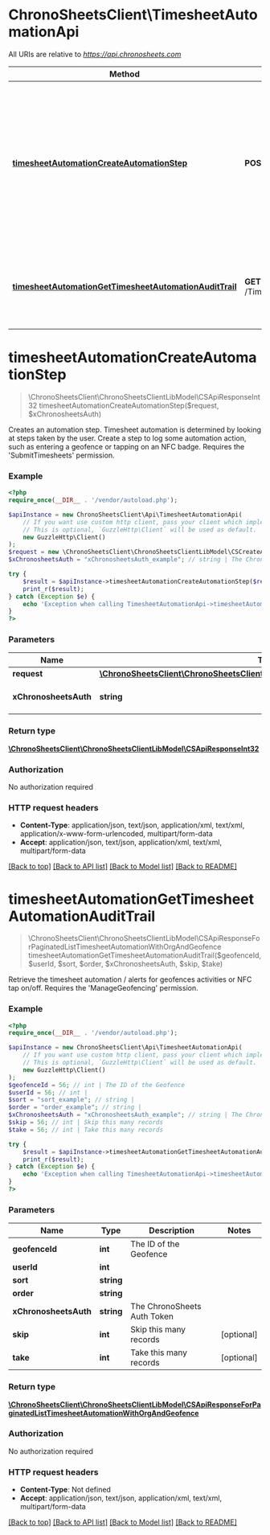# ChronoSheetsClient\TimesheetAutomationApi

All URIs are relative to *https://api.chronosheets.com*

Method | HTTP request | Description
------------- | ------------- | -------------
[**timesheetAutomationCreateAutomationStep**](TimesheetAutomationApi.md#timesheetAutomationCreateAutomationStep) | **POST** /TimesheetAutomation/CreateAutomationStep | Creates an automation step.  Timesheet automation is determined by looking at steps taken by the user.  Create a step to log some automation action, such as entering a geofence or tapping on an NFC badge.  Requires the &#39;SubmitTimesheets&#39; permission.
[**timesheetAutomationGetTimesheetAutomationAuditTrail**](TimesheetAutomationApi.md#timesheetAutomationGetTimesheetAutomationAuditTrail) | **GET** /TimesheetAutomation/GetTimesheetAutomationAuditTrail | Retrieve the timesheet automation / alerts for geofences activities or NFC tap on/off.  Requires the &#39;ManageGeofencing&#39; permission.


# **timesheetAutomationCreateAutomationStep**
> \ChronoSheetsClient\ChronoSheetsClientLibModel\CSApiResponseInt32 timesheetAutomationCreateAutomationStep($request, $xChronosheetsAuth)

Creates an automation step.  Timesheet automation is determined by looking at steps taken by the user.  Create a step to log some automation action, such as entering a geofence or tapping on an NFC badge.  Requires the 'SubmitTimesheets' permission.

### Example
```php
<?php
require_once(__DIR__ . '/vendor/autoload.php');

$apiInstance = new ChronoSheetsClient\Api\TimesheetAutomationApi(
    // If you want use custom http client, pass your client which implements `GuzzleHttp\ClientInterface`.
    // This is optional, `GuzzleHttp\Client` will be used as default.
    new GuzzleHttp\Client()
);
$request = new \ChronoSheetsClient\ChronoSheetsClientLibModel\CSCreateAutomationStepRequest(); // \ChronoSheetsClient\ChronoSheetsClientLibModel\CSCreateAutomationStepRequest | 
$xChronosheetsAuth = "xChronosheetsAuth_example"; // string | The ChronoSheets Auth Token

try {
    $result = $apiInstance->timesheetAutomationCreateAutomationStep($request, $xChronosheetsAuth);
    print_r($result);
} catch (Exception $e) {
    echo 'Exception when calling TimesheetAutomationApi->timesheetAutomationCreateAutomationStep: ', $e->getMessage(), PHP_EOL;
}
?>
```

### Parameters

Name | Type | Description  | Notes
------------- | ------------- | ------------- | -------------
 **request** | [**\ChronoSheetsClient\ChronoSheetsClientLibModel\CSCreateAutomationStepRequest**](../Model/CSCreateAutomationStepRequest.md)|  |
 **xChronosheetsAuth** | **string**| The ChronoSheets Auth Token |

### Return type

[**\ChronoSheetsClient\ChronoSheetsClientLibModel\CSApiResponseInt32**](../Model/CSApiResponseInt32.md)

### Authorization

No authorization required

### HTTP request headers

 - **Content-Type**: application/json, text/json, application/xml, text/xml, application/x-www-form-urlencoded, multipart/form-data
 - **Accept**: application/json, text/json, application/xml, text/xml, multipart/form-data

[[Back to top]](#) [[Back to API list]](../../README.md#documentation-for-api-endpoints) [[Back to Model list]](../../README.md#documentation-for-models) [[Back to README]](../../README.md)

# **timesheetAutomationGetTimesheetAutomationAuditTrail**
> \ChronoSheetsClient\ChronoSheetsClientLibModel\CSApiResponseForPaginatedListTimesheetAutomationWithOrgAndGeofence timesheetAutomationGetTimesheetAutomationAuditTrail($geofenceId, $userId, $sort, $order, $xChronosheetsAuth, $skip, $take)

Retrieve the timesheet automation / alerts for geofences activities or NFC tap on/off.  Requires the 'ManageGeofencing' permission.

### Example
```php
<?php
require_once(__DIR__ . '/vendor/autoload.php');

$apiInstance = new ChronoSheetsClient\Api\TimesheetAutomationApi(
    // If you want use custom http client, pass your client which implements `GuzzleHttp\ClientInterface`.
    // This is optional, `GuzzleHttp\Client` will be used as default.
    new GuzzleHttp\Client()
);
$geofenceId = 56; // int | The ID of the Geofence
$userId = 56; // int | 
$sort = "sort_example"; // string | 
$order = "order_example"; // string | 
$xChronosheetsAuth = "xChronosheetsAuth_example"; // string | The ChronoSheets Auth Token
$skip = 56; // int | Skip this many records
$take = 56; // int | Take this many records

try {
    $result = $apiInstance->timesheetAutomationGetTimesheetAutomationAuditTrail($geofenceId, $userId, $sort, $order, $xChronosheetsAuth, $skip, $take);
    print_r($result);
} catch (Exception $e) {
    echo 'Exception when calling TimesheetAutomationApi->timesheetAutomationGetTimesheetAutomationAuditTrail: ', $e->getMessage(), PHP_EOL;
}
?>
```

### Parameters

Name | Type | Description  | Notes
------------- | ------------- | ------------- | -------------
 **geofenceId** | **int**| The ID of the Geofence |
 **userId** | **int**|  |
 **sort** | **string**|  |
 **order** | **string**|  |
 **xChronosheetsAuth** | **string**| The ChronoSheets Auth Token |
 **skip** | **int**| Skip this many records | [optional]
 **take** | **int**| Take this many records | [optional]

### Return type

[**\ChronoSheetsClient\ChronoSheetsClientLibModel\CSApiResponseForPaginatedListTimesheetAutomationWithOrgAndGeofence**](../Model/CSApiResponseForPaginatedListTimesheetAutomationWithOrgAndGeofence.md)

### Authorization

No authorization required

### HTTP request headers

 - **Content-Type**: Not defined
 - **Accept**: application/json, text/json, application/xml, text/xml, multipart/form-data

[[Back to top]](#) [[Back to API list]](../../README.md#documentation-for-api-endpoints) [[Back to Model list]](../../README.md#documentation-for-models) [[Back to README]](../../README.md)

